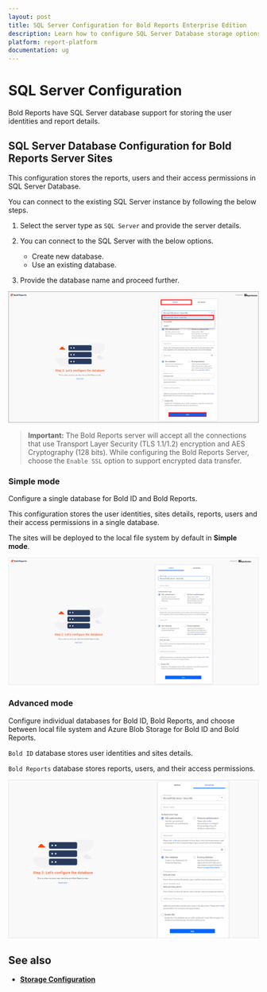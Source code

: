 ```yaml
---
layout: post
title: SQL Server Configuration for Bold Reports Enterprise Edition
description: Learn how to configure SQL Server Database storage options for BoldID and Bold Reports Server in Bold Reports
platform: report-platform
documentation: ug
---
```


# SQL Server Configuration

Bold Reports have SQL Server database support for storing the user identities and report details.

## SQL Server Database Configuration for Bold Reports Server Sites

This configuration stores the reports, users and their access permissions in SQL Server Database.

You can connect to the existing SQL Server instance by following the below steps.

1. Select the server type as `SQL Server` and provide the server details.

2. You can connect to the SQL Server with the below options.

    * Create new database.
    * Use an existing database.

3. Provide the database name and proceed further.

![SQL Server](/static/assets/on-premise/images/getting-started/application-startup-site-registration.png)

> **Important:** The Bold Reports server will accept all the connections that use Transport Layer Security (TLS 1.1/1.2) encryption and AES Cryptography (128 bits). While configuring the Bold Reports Server, choose the `Enable SSL` option to support encrypted data transfer.

### Simple mode

Configure a single database for Bold ID and Bold Reports.

This configuration stores the user identities, sites details, reports, users and their access permissions in a single database.

The sites will be deployed to the local file system by default in **Simple mode**.

![Simple Mode](/static/assets/on-premise/images/getting-started/sql-simple-mode-site-registration.png)

### Advanced mode

Configure individual databases for Bold ID, Bold Reports, and choose between local file system and Azure Blob Storage for Bold ID and Bold Reports.

`Bold ID` database stores user identities and sites details.

`Bold Reports` database stores reports, users, and their access permissions.

![Advanced Mode](/static/assets/on-premise/images/getting-started/sql-advanced-mode-site-registration.png)

## See also

* [**Storage Configuration**](../../application-startup/#storage-configuration)